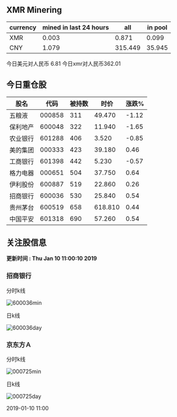 ## XMR Minering

|currency|mined in last 24 hours|all|in pool|
|---|---|---|---|
|XMR|0.003|0.871|0.099|
|CNY|1.079|315.449|35.945|

今日美元对人民币 6.81	今日xmr对人民币362.01


## 今日重仓股 

|股名|代码|被持数|时价|涨跌%|
|---|---|---|---|---|
|五粮液|000858|311|49.470|-1.12|
|保利地产|600048|322|11.940|-1.65|
|农业银行|601288|406|3.520|-0.85|
|美的集团|000333|423|39.180|0.46|
|工商银行|601398|442|5.230|-0.57|
|格力电器|000651|504|37.750|0.64|
|伊利股份|600887|519|22.860|0.26|
|招商银行|600036|530|25.840|0.54|
|贵州茅台|600519|658|618.810|0.44|
|中国平安|601318|690|57.260|0.54|

## 关注股信息
**更新时间 : Thu Jan 10 11:00:10 2019**
### 招商银行 
分时k线

![600036min](http://image.sinajs.cn/newchart/min/n/sh600036.gif)

日k线

![600036day](http://image.sinajs.cn/newchart/daily/n/sh600036.gif)

### 京东方Ａ 
分时k线

![000725min](http://image.sinajs.cn/newchart/min/n/sz000725.gif)

日k线

![000725day](http://image.sinajs.cn/newchart/daily/n/sz000725.gif)

2019-01-10 11:00